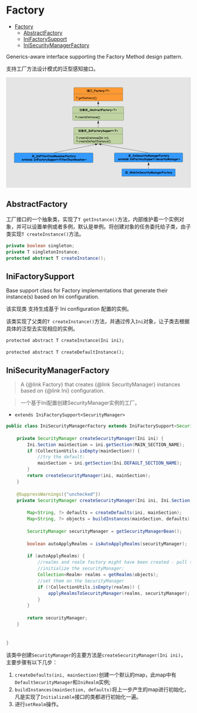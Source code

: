 # Factory<T>

<!-- TOC -->

- [Factory<T>](#factoryt)
    - [AbstractFactory<T>](#abstractfactoryt)
    - [IniFactorySupport<T>](#inifactorysupportt)
    - [IniSecurityManagerFactory](#inisecuritymanagerfactory)

<!-- /TOC -->

Generics-aware interface supporting the Factory Method design pattern.

支持工厂方法设计模式的泛型感知接口。

![Factory](img/factory.png)

## AbstractFactory<T>

工厂接口的一个抽象类，实现了` T getInstance() `方法，内部维护着一个实例对象，并可以设置单例或者多例，默认是单例。将创建对象的任务委托给子类，由子类实现`T createInstance()`方法。
```java
private boolean singleton;
private T singletonInstance;
protected abstract T createInstance();
```

## IniFactorySupport<T>

Base support class for Factory implementations that generate their instance(s) based on Ini configuration.

该实现类 支持生成基于 Ini configuration 配置的实例。

该类实现了父类的`T createInstance()`方法，并通过传入`Ini`对象，让子类去根据具体的泛型去实现相应的实例。
```
protected abstract T createInstance(Ini ini);

protected abstract T createDefaultInstance();
```

## IniSecurityManagerFactory

> A {@link Factory} that creates {@link SecurityManager} instances based on {@link Ini} configuration.

> 一个基于Ini配置创建SecurityManager实例的工厂。
- `extends IniFactorySupport<SecurityManager>`

```java
public class IniSecurityManagerFactory extends IniFactorySupport<SecurityManager> {

    private SecurityManager createSecurityManager(Ini ini) {
        Ini.Section mainSection = ini.getSection(MAIN_SECTION_NAME);
        if (CollectionUtils.isEmpty(mainSection)) {
            //try the default:
            mainSection = ini.getSection(Ini.DEFAULT_SECTION_NAME);
        }
        return createSecurityManager(ini, mainSection);
    }
    
    @SuppressWarnings({"unchecked"})
    private SecurityManager createSecurityManager(Ini ini, Ini.Section mainSection) {

        Map<String, ?> defaults = createDefaults(ini, mainSection);
        Map<String, ?> objects = buildInstances(mainSection, defaults);

        SecurityManager securityManager = getSecurityManagerBean();

        boolean autoApplyRealms = isAutoApplyRealms(securityManager);

        if (autoApplyRealms) {
            //realms and realm factory might have been created - pull them out first so we can
            //initialize the securityManager:
            Collection<Realm> realms = getRealms(objects);
            //set them on the SecurityManager
            if (!CollectionUtils.isEmpty(realms)) {
                applyRealmsToSecurityManager(realms, securityManager);
            }
        }

        return securityManager;
    }
    
    
}

```
该类中创建`SecurityManager`的主要方法是`createSecurityManager(Ini ini)`，主要步骤有以下几步：
1. `createDefaults(ini, mainSection)`创建一个默认的map，此map中有`DefaultSecurityManager`和`IniRealm`实例;
2. `buildInstances(mainSection, defaults)`将上一步产生的map进行初始化，凡是实现了`Initializable`接口的类都进行初始化一遍。
3. 进行`setRealm`操作。
